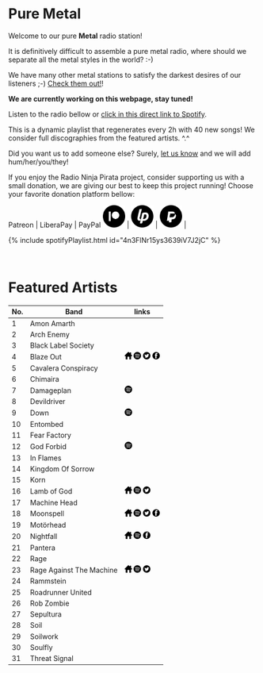 # Pure Metal

Welcome to our pure **Metal** radio station!

It is definitively difficult to assemble a pure metal radio, where should we separate all the metal styles in the world? :-)

We have many other metal stations to satisfy the darkest desires of our listeners ;-) [Check them out!](https://radioninjapirata.github.io/radios.html)!

**We are currently working on this webpage, stay tuned!**

Listen to the radio bellow or [click in this direct link to Spotify](https://open.spotify.com/playlist/4n3FlNr15ys3639iV7J2jC?si=uwk4jmRgTS-8WpDrqA6FhQ).

This is a dynamic playlist that regenerates every 2h with 40 new songs! We consider full discographies from the featured artists. ^.^

Did you want us to add someone else? Surely, [let us know](https://github.com/RadioNinjaPirata/commentsENG/issues/new) and we will add hum/her/you/they!

If you enjoy the Radio Ninja Pirata project, consider supporting us with a small donation, we are giving our best to keep this project running! Choose your favorite donation platform bellow:

 Patreon | LiberaPay | PayPal
<a href="https://www.patreon.com/radioninjapirata" target="_blank"><img src="assets/patreon_black_logo_500x500.png" alt="patreon" height="45" width="45" /></a> | <a href="https://liberapay.com/RadioNinjaPirata/donate" target="_blank"><img src="assets/liberapay_logo_500x500.png" alt="liberapay" height="45" width="45" /></a> | <a href="https://www.paypal.com/cgi-bin/webscr?cmd=_s-xclick&hosted_button_id=TWGZ3KKDLEDUE&source=url" target="_blank"><img src="assets/paypal_black_logo_500x500.png" alt="paypal" height="45" width="45" /></a> |

{% include spotifyPlaylist.html id="4n3FlNr15ys3639iV7J2jC" %}

<br>

# Featured Artists

No. | Band | links
--- | ---- | -----
1 | Amon Amarth |     
2 | Arch Enemy |     
3 | Black Label Society |     
4 | Blaze Out | <a href="http://blaze-out.com/" target="_blank"><img src="assets/others_home_button.png" alt="home" height="15" width="15" /></a> <a href="https://open.spotify.com/artist/1CRRJ0h1GV8il3Omz74YrI?si=dfHbBkINSuWyv5jxKHt76w" target="_blank"><img src="assets/spotify_button.png" alt="spotify" height="15" width="15" /></a> <a href="https://twitter.com/blazeoutband" target="_blank"><img src="assets/twitter_button.png" alt="twitter" height="15" width="15" /></a> <a href="https://www.facebook.com/blaze.out.band" target="_blank"><img src="assets/facebook_button.png" alt="facebook" height="15" width="15" /></a> 
5 | Cavalera Conspiracy |     
6 | Chimaira |     
7 | Damageplan |  <a href="https://open.spotify.com/artist/4fE4Bf0MM6lMJpHiHniPuW?si=88wgQ2ciSX-bCttK6WTFYA" target="_blank"><img src="assets/spotify_button.png" alt="spotify" height="15" width="15" /></a>   
8 | Devildriver |     
9 | Down |  <a href="https://open.spotify.com/artist/1m0B9ak05G0jqDY4ACLhQu?si=gTj72itqR9GrDNqMUd8v8g" target="_blank"><img src="assets/spotify_button.png" alt="spotify" height="15" width="15" /></a>   
10 | Entombed |     
11 | Fear Factory |     
12 | God Forbid |  <a href="https://open.spotify.com/artist/2OgQ0tvf2ldbdlm8sXyx3M?si=vrs_pwJjRO6vOG37DA0S2w" target="_blank"><img src="assets/spotify_button.png" alt="spotify" height="15" width="15" /></a>   
13 | In Flames |     
14 | Kingdom Of Sorrow |     
15 | Korn |     
16 | Lamb of God | <a href="https://www.lamb-of-god.com/" target="_blank"><img src="assets/others_home_button.png" alt="home" height="15" width="15" /></a> <a href="https://open.spotify.com/artist/3JFsVIxOn7STeilPICkkB2?si=JMKDxZecR-GSqKv2o6MCNw" target="_blank"><img src="assets/spotify_button.png" alt="spotify" height="15" width="15" /></a> <a href="https://twitter.com/lambofgod" target="_blank"><img src="assets/twitter_button.png" alt="twitter" height="15" width="15" /></a>  
17 | Machine Head |     
18 | Moonspell | <a href="https://www.moonspell.com/" target="_blank"><img src="assets/others_home_button.png" alt="home" height="15" width="15" /></a> <a href="https://open.spotify.com/artist/17bYSQ9ZRnreVnJjE5X2x6?si=I4lyBY8pTNOPu3RottUdrw" target="_blank"><img src="assets/spotify_button.png" alt="spotify" height="15" width="15" /></a> <a href="https://twitter.com/moonspell" target="_blank"><img src="assets/twitter_button.png" alt="twitter" height="15" width="15" /></a> <a href="https://www.facebook.com/moonspellband" target="_blank"><img src="assets/facebook_button.png" alt="facebook" height="15" width="15" /></a> 
19 | Motörhead |     
20 | Nightfall | <a href="www.nightfallofficial.com" target="_blank"><img src="assets/others_home_button.png" alt="home" height="15" width="15" /></a> <a href="https://open.spotify.com/artist/4W0Vom1cl6o3UCq8tTfRHV?si=QdECvVshSZSoxZaRYxhtdA" target="_blank"><img src="assets/spotify_button.png" alt="spotify" height="15" width="15" /></a>  <a href="https://www.facebook.com/nightfallbandofficial" target="_blank"><img src="assets/facebook_button.png" alt="facebook" height="15" width="15" /></a> 
21 | Pantera |     
22 | Rage |     
23 | Rage Against The Machine | <a href="https://tour.ratm.com/" target="_blank"><img src="assets/others_home_button.png" alt="home" height="15" width="15" /></a> <a href="https://open.spotify.com/artist/2d0hyoQ5ynDBnkvAbJKORj?si=TMktArSEQSmeHP0IN_u1XQ" target="_blank"><img src="assets/spotify_button.png" alt="spotify" height="15" width="15" /></a> <a href="https://twitter.com/RATM" target="_blank"><img src="assets/twitter_button.png" alt="twitter" height="15" width="15" /></a>  
24 | Rammstein |     
25 | Roadrunner United |     
26 | Rob Zombie |     
27 | Sepultura |     
28 | Soil |     
29 | Soilwork |     
30 | Soulfly |     
31 | Threat Signal |     
